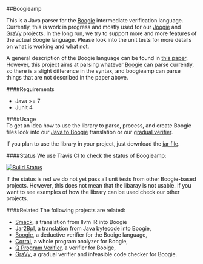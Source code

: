 ##Boogieamp 

This is a Java parser for the [Boogie](boogie.codeplex.com) intermediate verification language.
Currently, this is work in progress and mostly used for our [Joogie](www.joogie.org) and [GraVy](http://sotec.informatik.uni-freiburg.de/gravy/) projects. In the long run, we try to support more and more features of the actual Boogie language. Please look into the unit tests for more details on what is working and what not.

A general description of the Boogie language can be found in [this paper](http://research.microsoft.com/en-us/um/people/leino/papers/krml199.pdf). However, this project aims at parsing whatever [Boogie](boogie.codeplex.com) can parse currently, so there is a slight difference in the syntax, and boogieamp can parse things that are not described in the paper above. 

####Requirements
- Java >= 7
- Junit 4

####Usage  
To get an idea how to use the library to parse, process, and create Boogie files look into our [Java to Boogie](https://github.com/martinschaef/jar2bpl) translation or our [gradual verifier](https://code.google.com/p/jimple2boogie/). 

If you plan to use the library in your project, just download the [jar file](https://github.com/martinschaef/boogieamp/blob/master/boogieamp/dist/boogieamp.jar).

####Status
We use Travis CI to check the status of Boogieamp:

[![Build Status](https://travis-ci.org/martinschaef/boogieamp.png)](https://travis-ci.org/martinschaef/boogieamp)

If the status is red we do not yet pass all unit tests from other Boogie-based projects. However, this does not mean that the libaray is not usable. If you want to see examples of how the library can be used check our other projects.

####Related
The following projects are related:
- [Smack](https://github.com/smackers/smack), a translation from llvm IR into Boogie
- [Jar2Bpl](https://github.com/martinschaef/jar2bpl), a translation from Java bytecode into Boogie,
- [Boogie](boogie.codeplex.com), a deductive verifier for the Booige language,
- [Corral](http://corral.codeplex.com/), a whole program analyzer for Boogie,
- [Q Program Verifier](http://research.microsoft.com/en-us/projects/verifierq/), a verifier for Booige,
- [GraVy](https://github.com/martinschaef/gravy), a gradual verifier and infeasible code checker for Boogie.


